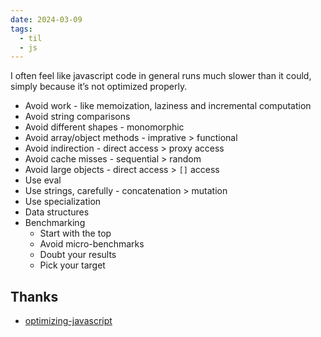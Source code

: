 ```yaml
---
date: 2024-03-09
tags:
  - til
  - js
---
```


I often feel like javascript code in general runs much slower than it could, simply because it’s not optimized properly.

- Avoid work - like memoization, laziness and incremental computation
- Avoid string comparisons
- Avoid different shapes - monomorphic
- Avoid array/object methods - imprative > functional
- Avoid indirection - direct access > proxy access
- Avoid cache misses - sequential > random
- Avoid large objects - direct access > `[]` access
- Use eval
- Use strings, carefully - concatenation > mutation
- Use specialization
- Data structures
- Benchmarking
  - Start with the top
  - Avoid micro-benchmarks
  - Doubt your results
  - Pick your target

## Thanks

- [optimizing-javascript](https://romgrk.com/posts/optimizing-javascript)
